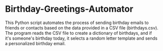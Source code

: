 # Birthday-Greetings-Automator
This Python script automates the process of sending birthday emails to friends or contacts based on the data provided in a CSV file (birthdays.csv). The program reads the CSV file to create a dictionary of birthdays, and if it's someone's birthday today, it selects a random letter template and sends a personalized birthday email.
